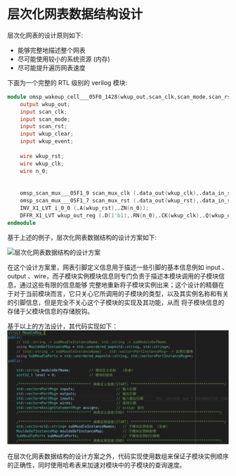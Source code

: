 # 层次化网表数据结构设计

层次化网表的设计原则如下:

- 能够完整地描述整个网表
- 尽可能使用较小的系统资源 (内存)
- 尽可能提升遍历网表速度

下面为一个完整的 RTL 级别的 verilog 模块:

```verilog
module omsp_wakeup_cell___05F0_1428(wkup_out,scan_clk,scan_mode,scan_rst,wkup_clear,wkup_event);
    output wkup_out;
    input scan_clk;
    input scan_mode;
    input scan_rst;
    input wkup_clear;
    input wkup_event;

    wire wkup_rst;
    wire wkup_clk;
    wire n_0;


    omsp_scan_mux___05F1_9 scan_mux_clk (.data_out(wkup_clk),.data_in_scan(scan_clk),.data_in_func(wkup_event),.scan_mode(scan_mode));
    omsp_scan_mux___05F1_7 scan_mux_rst (.data_out(wkup_rst),.data_in_scan(scan_rst),.data_in_func(wkup_clear),.scan_mode(scan_mode));
    INV_X1_LVT i_0_0 (.A(wkup_rst),.ZN(n_0));
    DFFR_X1_LVT wkup_out_reg (.D(1'b1),.RN(n_0),.CK(wkup_clk),.Q(wkup_out),.QN());
endmodule
```

基于上述的例子，层次化网表数据结构的设计方案如下:

![层次化网表数据结构的设计方案](../img/层次化网表数据结构设计/层次化网表数据结构的设计方案.png)

在这个设计方案里，网表引脚定义信息用于描述一些引脚的基本信息例如 input 、output 、wire，而子模块实例模块信息则专门负责于描述本模块调用的子模块信息，通过这些有限的信息能够
完整地重新将子模块实例出来；这个设计的精髓在于对于当前模块而言，它只关心它所调用的子模块的类型，以及其实例名称和有关的引脚信息，但是完全不关心这个子模块的实现及其功能，从而
将子模块信息的存储于父模块信息的存储脱钩。

基于以上的方法设计，其代码实现如下：
![层次化网表数据结构代码实现](../img/层次化网表数据结构设计/层次化网表数据结构代码实现.png)

在层次化网表数据结构的设计方案之外，代码实现使用数组来保证子模块实例顺序的正确性，同时使用哈希表来加速对模块中的子模块的查询速度。
